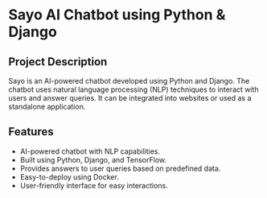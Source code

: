 # Sayo AI Chatbot using Python & Django

## Project Description
Sayo is an AI-powered chatbot developed using Python and Django. The chatbot uses natural language processing (NLP) techniques to interact with users and answer queries. It can be integrated into websites or used as a standalone application.

## Features
- AI-powered chatbot with NLP capabilities.
- Built using Python, Django, and TensorFlow.
- Provides answers to user queries based on predefined data.
- Easy-to-deploy using Docker.
- User-friendly interface for easy interactions.
